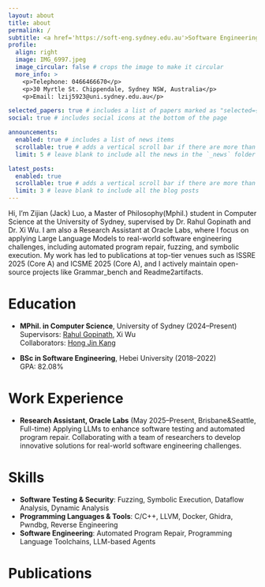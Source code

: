 ```yaml
---
layout: about
title: about
permalink: /
subtitle: <a href='https://soft-eng.sydney.edu.au'>Software Engineering Research</a>. J12/1 Cleveland St, Darlington, NSW 2008. lzij5923@uni.sydney.edu.au.
profile:
  align: right
  image: IMG_6997.jpeg
  image_circular: false # crops the image to make it circular
  more_info: >
    <p>Telephone: 0466466670</p>
    <p>30 Myrtle St. Chippendale, Sydney NSW, Australia</p>
    <p>Email: lzij5923@uni.sydney.edu.au</p>

selected_papers: true # includes a list of papers marked as "selected={true}"
social: true # includes social icons at the bottom of the page

announcements:
  enabled: true # includes a list of news items
  scrollable: true # adds a vertical scroll bar if there are more than 3 news items
  limit: 5 # leave blank to include all the news in the `_news` folder

latest_posts:
  enabled: true
  scrollable: true # adds a vertical scroll bar if there are more than 3 new posts items
  limit: 3 # leave blank to include all the blog posts
---
```

Hi, I’m Zijian (Jack) Luo, a Master of Philosophy(Mphil.) student in Computer Science at the University of Sydney, supervised by Dr. Rahul Gopinath and Dr. Xi Wu. I am also a Research Assistant at Oracle Labs, where I focus on applying Large Language Models to real-world software engineering challenges, including automated program repair, fuzzing, and symbolic execution. My work has led to publications at top-tier venues such as ISSRE 2025 (Core A) and ICSME 2025 (Core A), and I actively maintain open-source projects like Grammar_bench and Readme2artifacts.

# Education
- **MPhil. in Computer Science**, University of Sydney (2024–Present)  
  Supervisors: [Rahul Gopinath](https://rahul.gopinath.org), Xi Wu  
  Collaborators: [Hong Jin Kang](https://kanghj.github.io)

- **BSc in Software Engineering**, Hebei University (2018–2022)  
  GPA: 82.08%

# Work Experience
- **Research Assistant, Oracle Labs** (May 2025–Present, Brisbane&Seattle, Full-time) 
Applying LLMs to enhance software testing and automated program repair.
Collaborating with a team of researchers to develop innovative solutions for real-world software engineering challenges. 

# Skills
- **Software Testing & Security**: Fuzzing, Symbolic Execution, Dataflow Analysis, Dynamic Analysis
- **Programming Languages & Tools**: C/C++, LLVM, Docker, Ghidra, Pwndbg, Reverse Engineering
- **Software Engineering**: Automated Program Repair, Programming Language Toolchains, LLM-based Agents

# Publications

